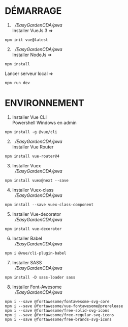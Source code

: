 # DÉMARRAGE
1. &nbsp;&nbsp;*/EasyGardenCDA/pwa*
\
Installer VueJs 3 =>
```
npm init vue@latest
```
2. &nbsp;&nbsp;*/EasyGardenCDA/pwa*
\
Installer NodeJs =>
```
npm install
```
Lancer serveur local =>
```
npm run dev
```
# ENVIRONNEMENT
1. Installer Vue CLI
\
Powershell Windows en admin
```
npm install -g @vue/cli
```
2. &nbsp;&nbsp;*/EasyGardenCDA/pwa*
\
Installer Vue Router
```
npm install vue-router@4
```
3. Installer Vuex
\
&nbsp;&nbsp;*/EasyGardenCDA/pwa*
```
npm install vuex@next --save
```
4. Installer Vuex-class
\
&nbsp;&nbsp;*/EasyGardenCDA/pwa*
```
npm install --save vuex-class-component
```
5. Installer Vue-decorator
\
&nbsp;&nbsp;*/EasyGardenCDA/pwa*
```
npm install vue-decorator
```
6. Installer Babel
\
&nbsp;&nbsp;*/EasyGardenCDA/pwa*
```
npm i @vue/cli-plugin-babel
```
7. Installer SASS
\
&nbsp;&nbsp;*/EasyGardenCDA/pwa*
```
npm install -D sass-loader sass
```
8. Installer Font-Awesome
\
&nbsp;&nbsp;*/EasyGardenCDA/pwa*
```
npm i --save @fortawesome/fontawesome-svg-core
npm i --save @fortawesome/vue-fontawesome@prerelease
npm i --save @fortawesome/free-solid-svg-icons
npm i --save @fortawesome/free-regular-svg-icons
npm i --save @fortawesome/free-brands-svg-icons
```